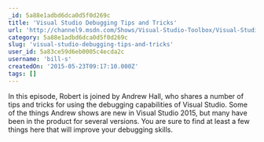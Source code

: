 ```yaml
---
_id: 5a88e1adbd6dca0d5f0d269c
title: 'Visual Studio Debugging Tips and Tricks'
url: 'http://channel9.msdn.com/Shows/Visual-Studio-Toolbox/Visual-Studio-Debugging-Tips-and-Tricks'
category: 5a88e1adbd6dca0d5f0d269c
slug: 'visual-studio-debugging-tips-and-tricks'
user_id: 5a83ce59d6eb0005c4ecda2c
username: 'bill-s'
createdOn: '2015-05-23T09:17:10.000Z'
tags: []
---
```


In this episode, Robert is joined by Andrew Hall, who shares a number of tips and tricks for using the debugging capabilities of Visual Studio. Some of the things Andrew shows are new in Visual Studio 2015, but many have been in the product for several versions. You are sure to find at least a few things here that will improve your debugging skills.
